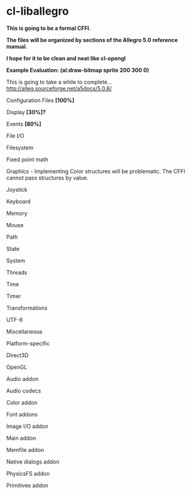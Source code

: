cl-liballegro
==========
**This is going to be a formal CFFI.**

**The files will be organized by sections of the Allegro 5.0 reference manual.**

**I hope for it to be clean and neat like cl-opengl**

**Example Evaluation: (al:draw-bitmap sprite 200 300 0)**

This is going to take a while to complete...
http://alleg.sourceforge.net/a5docs/5.0.8/

Configuration Files **[100%]**

Display **[30%]?**

Events **[80%]**

File I/O

Filesystem

Fixed point math

Graphics - Implementing Color structures will be problematic. The CFFI cannot pass structures by value.

Joystick

Keyboard

Memory

Mouse

Path

State

System

Threads

Time

Timer

Transformations

UTF-8

Miscellaneous

Platform-specific

Direct3D

OpenGL

Audio addon

Audio codecs

Color addon

Font addons

Image I/O addon

Main addon

Memfile addon

Native dialogs addon

PhysicsFS addon

Primitives addon
